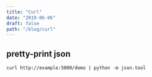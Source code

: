 ```yaml
---
title: "Curl"
date: "2019-06-06"
draft: false
path: "/blog/curl"
---
```


## pretty-print json

```
curl http://example:5000/demo | python -m json.tool
```

